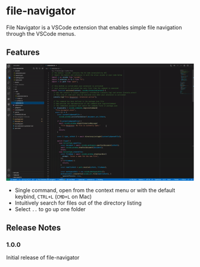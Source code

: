 # file-navigator

File Navigator is a VSCode extension that enables simple file navigation through the VSCode menus.

## Features

![demo](assets/file-navigator-demo.gif)

- Single command, open from the context menu or with the default keybind, `CTRL+L` (`CMD+L` on Mac)
- Intuitively search for files out of the directory listing
- Select `..` to go up one folder

## Release Notes

### 1.0.0

Initial release of file-navigator
